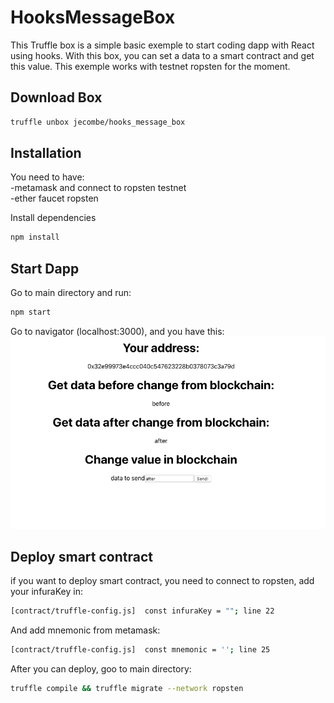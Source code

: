 # HooksMessageBox
This Truffle box is a simple basic exemple to start coding dapp with React using hooks. With this box, you can set a data to a smart contract and get this value. This exemple works with testnet ropsten for the moment.
## Download Box
```sh
truffle unbox jecombe/hooks_message_box
```

## Installation
You need to have:  
-metamask and connect to ropsten testnet   
-ether faucet ropsten

Install dependencies
```sh
npm install
```
## Start Dapp
Go to main directory and run:
```sh
npm start
```
Go to navigator (localhost:3000), and you have this:
![alt text](navigator.png)

## Deploy smart contract
if you want to deploy smart contract, you need to connect to ropsten, add your infuraKey in:
```sh
[contract/truffle-config.js]  const infuraKey = ""; line 22
```
And add mnemonic from metamask:
```sh
[contract/truffle-config.js]  const mnemonic = ''; line 25
```
After you can deploy, goo to main directory:

```sh
truffle compile && truffle migrate --network ropsten
```

